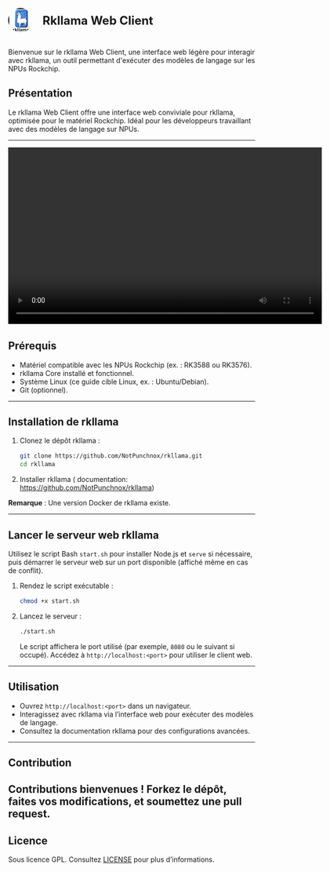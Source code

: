 <div style="display: flex; align-items: center; gap: 20px;">
    <div style="border-radius: 50%; height: 50px; width: 50px; overflow: hidden;">
        <img src="./src/images/logo.jpg" alt="Logo rkllama" style="width: 100%; height: 100%; object-fit: cover; border: 2px solid #000;">
    </div>
    <strong style="font-size: 24px; font-weight: bold;">Rkllama Web Client</strong>
</div>
</br>

Bienvenue sur le rkllama Web Client, une interface web légère pour interagir avec rkllama, un outil permettant d'exécuter des modèles de langage sur les NPUs Rockchip.


## Présentation

Le rkllama Web Client offre une interface web conviviale pour rkllama, optimisée pour le matériel Rockchip. Idéal pour les développeurs travaillant avec des modèles de langage sur NPUs.


---


<video controls width="640" height="360">
  <source src="./src/images/Screencast from 2025-02-27 22-43-01.webm" type="video/mp4">
</video>

## Prérequis

- Matériel compatible avec les NPUs Rockchip (ex. : RK3588 ou RK3576).
- rkllama Core installé et fonctionnel.
- Système Linux (ce guide cible Linux, ex. : Ubuntu/Debian).
- Git (optionnel).

---

## Installation de rkllama

1. Clonez le dépôt rkllama :
   ```bash
   git clone https://github.com/NotPunchnox/rkllama.git
   cd rkllama
   ```

2. Installer rkllama ( documentation: https://github.com/NotPunchnox/rkllama)

**Remarque** : Une version Docker de rkllama existe.

---

## Lancer le serveur web rkllama

Utilisez le script Bash `start.sh` pour installer Node.js et `serve` si nécessaire, puis démarrer le serveur web sur un port disponible (affiché même en cas de conflit).

1. Rendez le script exécutable :
   ```bash
   chmod +x start.sh
   ```

2. Lancez le serveur :
   ```bash
   ./start.sh
   ```

   Le script affichera le port utilisé (par exemple, `8080` ou le suivant si occupé). Accédez à `http://localhost:<port>` pour utiliser le client web.

---

## Utilisation

- Ouvrez `http://localhost:<port>` dans un navigateur.
- Interagissez avec rkllama via l’interface web pour exécuter des modèles de langage.
- Consultez la documentation rkllama pour des configurations avancées.

---

## Contribution

Contributions bienvenues ! Forkez le dépôt, faites vos modifications, et soumettez une pull request.
---

## Licence

Sous licence GPL. Consultez [LICENSE](LICENSE) pour plus d’informations.